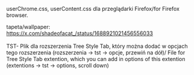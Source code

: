 userChrome.css, userContent.css dla przeglądarki Firefox/for Firefox browser.

tapeta/wallpaper: https://x.com/shadeofacat_/status/1688921021456556033
<br><br>
TST- Plik dla rozszerzenia Tree Style Tab, który można dodać w opcjach tego rozszerzenia (rozszerzenia -> tst -> opcje, przewiń na dół)/ File for Tree Style Tab extention, which you can add in options of this extention (extentions -> tst -> options, scroll down)
